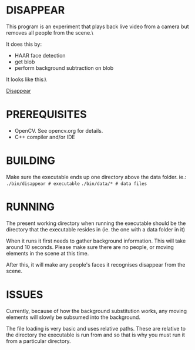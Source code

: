 # DISAPPEAR

This program is an experiment that plays back live video from a camera but removes all people from the scene.\

It does this by:

- HAAR face detection
- get blob 
- perform background subtraction on blob

It looks like this:\

<p><a href="https://vimeo.com/277366091">Disappear</a></p>

# PREREQUISITES

- OpenCV. See opencv.org for details.
- C++ compiler and/or IDE

# BUILDING

Make sure the executable ends up one directory above the data folder.
ie.:
`./bin/disappear # executable`
`./bin/data/* # data files`

# RUNNING

The present working directory when running the executable should be the directory that the executable resides in (ie. the one with a data folder in it)

When it runs it first needs to gather background information. This will take around 10 seconds. Please make sure there are no people, or moving elements in the scene at this time. 

After this, it will make any people's faces it recognises disappear from the scene.

# ISSUES

Currently, because of how the background substitution works, any moving elements will slowly be subsumed into the background.

The file loading is very basic and uses relative paths. These are relative to the directory the executable is run from and so that is why you must run it from a particular directory.

